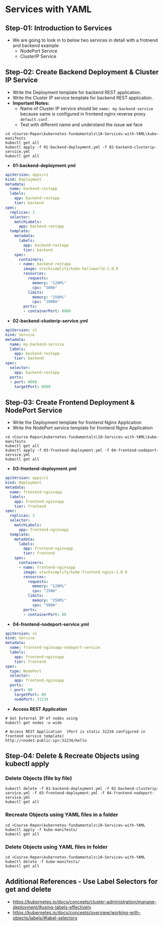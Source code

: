 # Services with YAML

## Step-01: Introduction to Services
- We are going to look in to below two services in detail with a frotnend and backend example
  - NodePort Service
  - ClusterIP Service

## Step-02: Create Backend Deployment & Cluster IP Service
- Write the Deployment template for backend REST application.
- Write the Cluster IP service template for backend REST application.
- **Important Notes:** 
  - Name of Cluster IP service should be `name: my-backend-service` because  same is configured in frontend nginx reverse proxy `default.conf`. 
  - Test with different name and understand the issue we face
```
cd <Course-Repo>\kubernetes-fundamentals\10-Services-with-YAML\kube-manifests
kubectl get all
kubectl apply -f 01-backend-deployment.yml -f 02-backend-clusterip-service.yml
kubectl get all
```
- **01-backend-deployment.yml**
```yml
apiVersion: apps/v1
kind: Deployment
metadata:
  name: backend-restapp
  labels:
    app: backend-restapp
    tier: backend
spec:
  replicas: 3
  selector:
    matchLabels:
      app: backend-restapp
  template:
    metadata:
      labels:
        app: backend-restapp
        tier: backend
    spec:
      containers:
      - name: backend-restapp
        image: stacksimplify/kube-helloworld:1.0.0
        resources:
          requests:
            memory: "128Mi"
            cpu: "500m"
          limits:
            memory: "256Mi"
            cpu: "1000m"
        ports:
        - containerPort: 8080
```
- **02-backend-clusterip-service.yml**
```yml
apiVersion: v1
kind: Service
metadata:
  name: my-backend-service
  labels: 
    app: backend-restapp
    tier: backend
spec:
  selector:
    app: backend-restapp
  ports:
  - port: 8080
    targetPort: 8080
```

## Step-03: Create Frontend Deployment & NodePort Service
- Write the Deployment template for frontend Nginx Application
- Write the NodePort service template for frontend Nginx Application
```
cd <Course-Repo>\kubernetes-fundamentals\10-Services-with-YAML\kube-manifests
kubectl get all
kubectl apply -f 03-frontend-deployment.yml -f 04-frontend-nodeport-service.yml
kubectl get all
```
- **03-frontend-deployment.yml**
```yml
apiVersion: apps/v1
kind: Deployment
metadata:
  name: frontend-nginxapp
  labels:
    app: frontend-nginxapp
    tier: frontend
spec:
  replicas: 3
  selector:
    matchLabels:
      app: frontend-nginxapp
  template:
    metadata:
      labels:
        app: frontend-nginxapp
        tier: frontend
    spec:
      containers:
      - name: frontend-nginxapp
        image: stacksimplify/kube-frontend-nginx:1.0.0
        resources:
          requests:
            memory: "128Mi"
            cpu: "250m"
          limits:
            memory: "256Mi"
            cpu: "500m"
        ports:
        - containerPort: 80
```
- **04-frontend-nodeport-service.yml**
```yml
apiVersion: v1
kind: Service
metadata:
  name: frontend-nginxapp-nodeport-service
  labels:
    app: frontend-nginxapp
    tier: frontend
spec:
  type: NodePort
  selector:
    app: frontend-nginxapp
  ports:
  - port: 80
    targetPort: 80
    nodePort: 31234
```
- **Access REST Application**
```
# Get External IP of nodes using
kubectl get nodes -o wide

# Access REST Application  (Port is static 31234 configured in frontend service template)
http://<node1-public-ip>:31234/hello
```

## Step-04: Delete & Recreate Objects using kubectl apply
### Delete Objects (file by file)
```
kubectl delete -f 01-backend-deployment.yml -f 02-backend-clusterip-service.yml -f 03-frontend-deployment.yml -f 04-frontend-nodeport-service.yml
kubectl get all
```
### Recreate Objects using YAML files in a folder
```
cd <Course-Repo>\kubernetes-fundamentals\10-Services-with-YAML
kubectl apply -f kube-manifests/
kubectl get all
```
### Delete Objects using YAML files in folder
```
cd <Course-Repo>\kubernetes-fundamentals\10-Services-with-YAML
kubectl delete -f kube-manifests/
kubectl get all
```


## Additional References - Use Label Selectors for get and delete
- https://kubernetes.io/docs/concepts/cluster-administration/manage-deployment/#using-labels-effectively
- https://kubernetes.io/docs/concepts/overview/working-with-objects/labels/#label-selectors